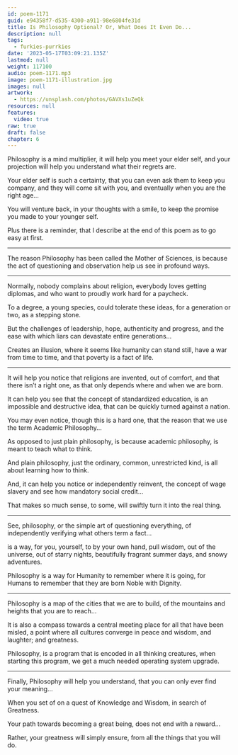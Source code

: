 ```yaml
---
id: poem-1171
guid: e94358f7-d535-4300-a911-98e6804fe31d
title: Is Philosophy Optional? Or, What Does It Even Do...
description: null
tags:
  - furkies-purrkies
date: '2023-05-17T03:09:21.135Z'
lastmod: null
weight: 117100
audio: poem-1171.mp3
image: poem-1171-illustration.jpg
images: null
artwork:
  - https://unsplash.com/photos/GAVXs1uZeQk
resources: null
features:
  video: true
raw: true
draft: false
chapter: 6
---
```


Philosophy is a mind multiplier, it will help you meet your elder self,
and your projection will help you understand what their regrets are.

Your elder self is such a certainty, that you can even ask them to keep you company,
and they will come sit with you, and eventually when you are the right age...

You will venture back, in your thoughts with a smile,
to keep the promise you made to your younger self.

Plus there is a reminder,
that I describe at the end of this poem as to go easy at first.

---

The reason Philosophy has been called the Mother of Sciences,
is because the act of questioning and observation help us see in profound ways.

---

Normally, nobody complains about religion, everybody loves getting diplomas,
and who want to proudly work hard for a paycheck.

To a degree, a young species, could tolerate these ideas,
for a generation or two, as a stepping stone.

But the challenges of leadership, hope, authenticity and progress,
and the ease with which liars can devastate entire generations…

Creates an illusion, where it seems like humanity can stand still,
have a war from time to time, and that poverty is a fact of life.


---


It will help you notice that religions are invented, out of comfort,
and that there isn’t a right one, as that only depends where and when we are born.

It can help you see that the concept of standardized education,
is an impossible and destructive idea, that can be quickly turned against a nation.

You may even notice, though this is a hard one,
that the reason that we use the term Academic Philosophy…

As opposed to just plain philosophy, is because academic philosophy,
is meant to teach what to think.

And plain philosophy, just the ordinary, common, unrestricted kind,
is all about learning how to think.

And, it can help you notice or independently reinvent,
the concept of wage slavery and see how mandatory social credit…

That makes so much sense, to some,
will swiftly turn it into the real thing.

---

See, philosophy, or the simple art of questioning everything,
of independently verifying what others term a fact…

is a way, for you, yourself, to by your own hand, pull wisdom, out of the universe,
out of starry nights, beautifully fragrant summer days, and snowy adventures.

Philosophy is a way for Humanity to remember where it is going,
for Humans to remember that they are born Noble with Dignity.

---

Philosophy is a map of the cities that we are to build,
of the mountains and heights that you are to reach…

It is also a compass towards a central meeting place for all that have been misled,
a point where all cultures converge in peace and wisdom, and laughter; and greatness.

Philosophy, is a program that is encoded in all thinking creatures,
when starting this program, we get a much needed operating system upgrade.

---

Finally, Philosophy will help you understand,
that you can only ever find your meaning...

When you set of on a quest of Knowledge and Wisdom,
in search of Greatness.

Your path towards becoming a great being,
does not end with a reward...

Rather, your greatness will simply ensure,
from all the things that you will do.
